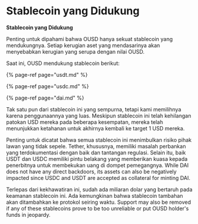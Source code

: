 # Stablecoin yang Didukung

**Stablecoin yang Didukung**

Penting untuk dipahami bahwa OUSD hanya sekuat stablecoin yang mendukungnya. Setiap kerugian aset yang mendasarinya akan menyebabkan kerugian yang serupa dengan nilai OUSD.

Saat ini, OUSD mendukung stablecoin berikut:

{% page-ref page="usdt.md" %}

{% page-ref page="usdc.md" %}

{% page-ref page="dai.md" %}

Tak satu pun dari stablecoin ini yang sempurna, tetapi kami memilihnya karena penggunaannya yang luas. Meskipun stablecoin ini telah kehilangan patokan USD mereka pada beberapa kesempatan, mereka telah menunjukkan ketahanan untuk akhirnya kembali ke target 1 USD mereka.

Penting untuk dicatat bahwa semua stablecoin ini menimbulkan risiko pihak lawan yang tidak sepele. Tether, khususnya, memiliki masalah perbankan yang terdokumentasi dengan baik dan tantangan regulasi. Selain itu, baik USDT dan USDC memiliki pintu belakang yang memberikan kuasa kepada penerbitnya untuk membekukan uang di dompet pemegangnya. While DAI does not have any direct backdoors, its assets can also be negatively impacted since USDC and USDT are accepted as collateral for minting DAI.

Terlepas dari kekhawatiran ini, sudah ada miliaran dolar yang bertaruh pada keamanan stablecoin ini. Ada kemungkinan bahwa stablecoin tambahan akan ditambahkan ke protokol seiring waktu. Support may also be removed if any of these stablecoins prove to be too unreliable or put OUSD holder's funds in jeopardy. 

